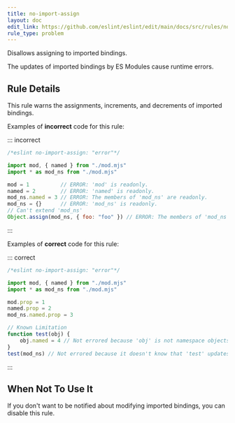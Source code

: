```yaml
---
title: no-import-assign
layout: doc
edit_link: https://github.com/eslint/eslint/edit/main/docs/src/rules/no-import-assign.md
rule_type: problem
---
```




Disallows assigning to imported bindings.

The updates of imported bindings by ES Modules cause runtime errors.

## Rule Details

This rule warns the assignments, increments, and decrements of imported bindings.

Examples of **incorrect** code for this rule:

::: incorrect

```js
/*eslint no-import-assign: "error"*/

import mod, { named } from "./mod.mjs"
import * as mod_ns from "./mod.mjs"

mod = 1          // ERROR: 'mod' is readonly.
named = 2        // ERROR: 'named' is readonly.
mod_ns.named = 3 // ERROR: The members of 'mod_ns' are readonly.
mod_ns = {}      // ERROR: 'mod_ns' is readonly.
// Can't extend 'mod_ns'
Object.assign(mod_ns, { foo: "foo" }) // ERROR: The members of 'mod_ns' are readonly.
```

:::

Examples of **correct** code for this rule:

::: correct

```js
/*eslint no-import-assign: "error"*/

import mod, { named } from "./mod.mjs"
import * as mod_ns from "./mod.mjs"

mod.prop = 1
named.prop = 2
mod_ns.named.prop = 3

// Known Limitation
function test(obj) {
    obj.named = 4 // Not errored because 'obj' is not namespace objects.
}
test(mod_ns) // Not errored because it doesn't know that 'test' updates the member of the argument.
```

:::

## When Not To Use It

If you don't want to be notified about modifying imported bindings, you can disable this rule.
